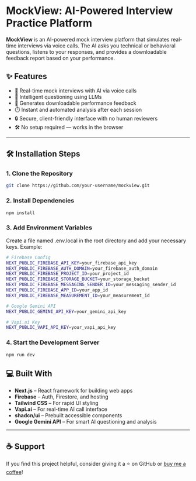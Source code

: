 # MockView: AI-Powered Interview Practice Platform

**MockView** is an AI-powered mock interview platform that simulates real-time interviews via voice calls. The AI asks you technical or behavioral questions, listens to your responses, and provides a downloadable feedback report based on your performance.

## ✨ Features

- 🎤 Real-time mock interviews with AI via voice calls  
- 🧠 Intelligent questioning using LLMs  
- 📝 Generates downloadable performance feedback  
- ⏱️ Instant and automated analysis after each session  
- 🔒 Secure, client-friendly interface with no human reviewers  
- 🛠️ No setup required — works in the browser

---

## 🛠️ Installation Steps

### 1. Clone the Repository
```bash
git clone https://github.com/your-username/mockview.git
```

### 2. Install Dependencies
```bash
npm install
```

### 3. Add Environment Variables
Create a file named .env.local in the root directory and add your necessary keys. Example:

```bash
# Firebase Config
NEXT_PUBLIC_FIREBASE_API_KEY=your_firebase_api_key
NEXT_PUBLIC_FIREBASE_AUTH_DOMAIN=your_firebase_auth_domain
NEXT_PUBLIC_FIREBASE_PROJECT_ID=your_project_id
NEXT_PUBLIC_FIREBASE_STORAGE_BUCKET=your_storage_bucket
NEXT_PUBLIC_FIREBASE_MESSAGING_SENDER_ID=your_messaging_sender_id
NEXT_PUBLIC_FIREBASE_APP_ID=your_app_id
NEXT_PUBLIC_FIREBASE_MEASUREMENT_ID=your_measurement_id

# Google Gemini API
NEXT_PUBLIC_GEMINI_API_KEY=your_gemini_api_key

# Vapi.ai Key
NEXT_PUBLIC_VAPI_API_KEY=your_vapi_api_key
```

### 4. Start the Development Server
```bash
npm run dev
```

## 💻 Built With

- **Next.js** – React framework for building web apps  
- **Firebase** – Auth, Firestore, and hosting  
- **Tailwind CSS** – For rapid UI styling  
- **Vapi.ai** – For real-time AI call interface  
- **shadcn/ui** – Prebuilt accessible components  
- **Google Gemini API** – For smart AI questioning and analysis

---

## ☕ Support

If you find this project helpful, consider giving it a ⭐ on GitHub or [buy me a coffee](https://www.buymeacoffee.com/yourusername)!
